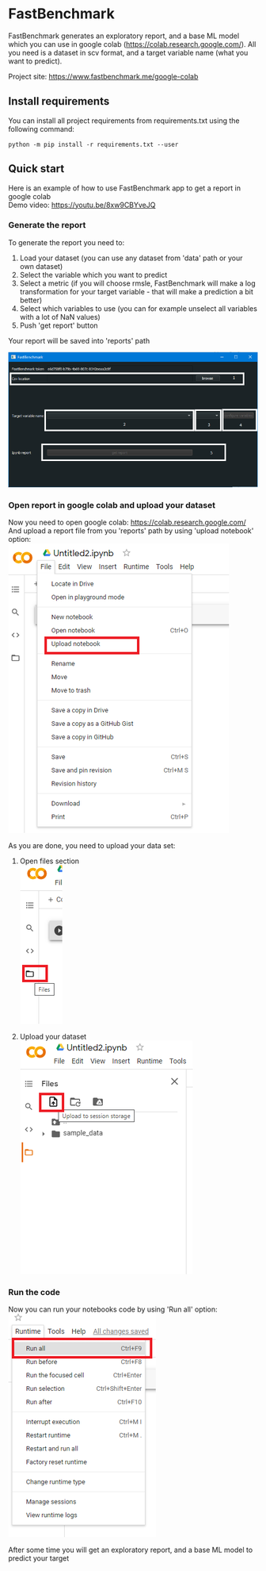 # FastBenchmark
FastBenchmark generates an exploratory report, and a base ML model 
which you can use in google colab (https://colab.research.google.com/).
All you need is a dataset in scv format, and a target variable name
(what you want to predict).  

Project site: https://www.fastbenchmark.me/google-colab

## Install requirements
You can install all project requirements from requirements.txt
using the following command:

```
python -m pip install -r requirements.txt --user
```

## Quick start  
Here is an example of how to use FastBenchmark app to get a report in 
google colab  
Demo video: https://youtu.be/8xw9CBYveJQ

### Generate the report
To generate the report you need to:  

1. Load your dataset (you can use any dataset from 'data' path or your own dataset)
2. Select the variable which you want to predict
3. Select a metric (if you will choose rmsle, FastBenchmark will make a log transformation for your target variable - that will make a prediction a bit better)
4. Select which variables to use (you can for example unselect all variables with a lot of NaN values)
5. Push 'get report' button  

Your report will be saved into 'reports' path  

![app](images/app.png)
### Open report in google colab and upload your dataset
Now you need to open google colab: https://colab.research.google.com/  
And upload a report file from you 'reports' path by using 'upload notebook' 
option:  
![upload notebook](images/upload_notebook.png)  

As you are done, you need to upload your data set:  

1. Open files section  
![open files](images/files.png)
   
2. Upload your dataset  
![upload dataset](images/upload_file.png)

### Run the code
Now you can run your notebooks code by using 'Run all' option:  
![run code](images/run_code.png)  

After some time you will get an exploratory report, and a base ML model to predict your target  
